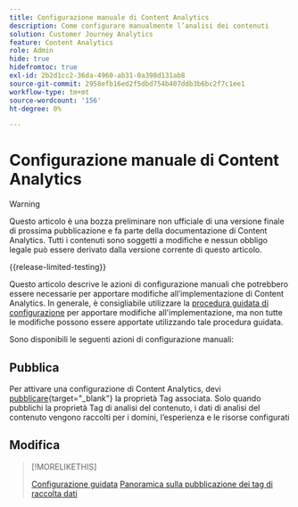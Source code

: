 ```yaml
---
title: Configurazione manuale di Content Analytics
description: Come configurare manualmente l’analisi dei contenuti
solution: Customer Journey Analytics
feature: Content Analytics
role: Admin
hide: true
hidefromtoc: true
exl-id: 2b2d1cc2-36da-4960-ab31-0a398d131ab8
source-git-commit: 2958efb16ed2f5dbd754b407ddb3b6bc2f7c1ee1
workflow-type: tm+mt
source-wordcount: '156'
ht-degree: 0%

---
```


# Configurazione manuale di Content Analytics

>[!WARNING]
>
>Questo articolo è una bozza preliminare non ufficiale di una versione finale di prossima pubblicazione e fa parte della documentazione di Content Analytics. Tutti i contenuti sono soggetti a modifiche e nessun obbligo legale può essere derivato dalla versione corrente di questo articolo.
>

{{release-limited-testing}}

Questo articolo descrive le azioni di configurazione manuali che potrebbero essere necessarie per apportare modifiche all’implementazione di Content Analytics. In generale, è consigliabile utilizzare la [procedura guidata di configurazione](guided.md) per apportare modifiche all&#39;implementazione, ma non tutte le modifiche possono essere apportate utilizzando tale procedura guidata.

Sono disponibili le seguenti azioni di configurazione manuali:

## Pubblica

Per attivare una configurazione di Content Analytics, devi [pubblicare](https://experienceleague.adobe.com/en/docs/experience-platform/tags/publish/overview){target="_blank"} la proprietà Tag associata. Solo quando pubblichi la proprietà Tag di analisi del contenuto, i dati di analisi del contenuto vengono raccolti per i domini, l’esperienza e le risorse configurati


## Modifica

>[!MORELIKETHIS]
>
>[Configurazione guidata](guided.md)
>[Panoramica sulla pubblicazione dei tag di raccolta dati](https://experienceleague.adobe.com/en/docs/experience-platform/tags/publish/overview)
>